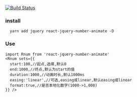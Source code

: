 [![Build Status](https://travis-ci.org/moiamoia/react-jquery-number-animate.svg?branch=master)](https://travis-ci.org/moiamoia/react-jquery-number-animate)

### install

```
  yarn add jquery react-jquery-number-animate -D
```
### Use

```
import Rnum from 'react-jquery-number-animate'
<Rnum sets={{
  start:100,//起点,选填,默认0
  end:1000,//终点,默认为start的值
  duration:1000,//动画时长,默认1000ms
  easing:'linear',//可选,easing或linear,默认easing或linear
  format:true,//是否本地化数字(1000->1,000)
}} />
```
